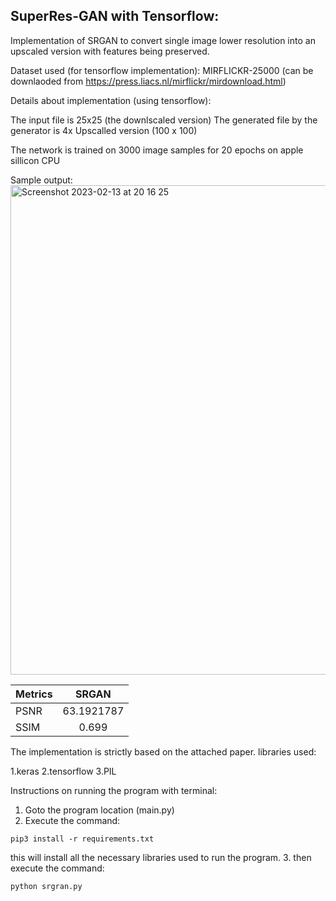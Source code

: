## SuperRes-GAN with Tensorflow:

Implementation of SRGAN to convert single image lower resolution into an upscaled version with features being preserved. 

Dataset used (for tensorflow implementation): 
MIRFLICKR-25000 (can be downlaoded from https://press.liacs.nl/mirflickr/mirdownload.html) 

Details about implementation (using tensorflow): 

The input file is 25x25 (the downlscaled version) 
The generated file by the generator is 4x Upscalled version (100 x 100)

The network is trained on 3000 image samples for 20 epochs on apple sillicon CPU

Sample output:
<img width="783" alt="Screenshot 2023-02-13 at 20 16 25" src="https://user-images.githubusercontent.com/44967770/218741183-369af1a8-db0a-4737-95e4-9efab9b59496.png">

| Metrics | SRGAN|
| :---         |     :---:      |
| PSNR         |63.1921787      | 
| SSIM         | 0.699          |

The implementation is strictly based on the attached paper. 
libraries used:

1.keras
2.tensorflow
3.PIL

Instructions on running the program with terminal:
1. Goto the program location (main.py)
2. Execute the command: 
```
pip3 install -r requirements.txt
```
this will install all the necessary libraries used to run the program.
3. then execute the command:
```
python srgran.py
```
